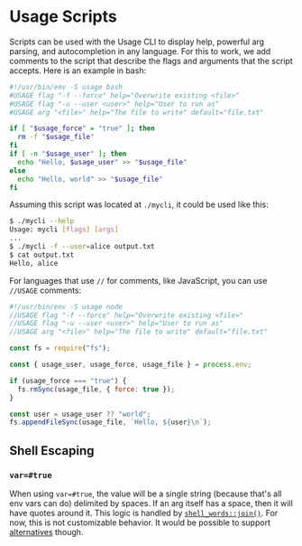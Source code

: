 # Usage Scripts

Scripts can be used with the Usage CLI to display help, powerful arg parsing, and autocompletion in
any language.
For this to work, we add comments to the script that describe the flags and arguments that the
script accepts.
Here is an example in bash:

```bash
#!/usr/bin/env -S usage bash
#USAGE flag "-f --force" help="Overwrite existing <file>"
#USAGE flag "-u --user <user>" help="User to run as"
#USAGE arg "<file>" help="The file to write" default="file.txt"

if [ "$usage_force" = "true" ]; then
  rm -f "$usage_file"
fi
if [ -n "$usage_user" ]; then
  echo "Hello, $usage_user" >> "$usage_file"
else
  echo "Hello, world" >> "$usage_file"
fi
```

Assuming this script was located at `./mycli`, it could be used like this:

```bash
$ ./mycli --help
Usage: mycli [flags] [args]
...
$ ./mycli -f --user=alice output.txt
$ cat output.txt
Hello, alice
```

For languages that use `//` for comments, like JavaScript, you can use `//USAGE` comments:

```js
#!/usr/bin/env -S usage node
//USAGE flag "-f --force" help="Overwrite existing <file>"
//USAGE flag "-u --user <user>" help="User to run as"
//USAGE arg "<file>" help="The file to write" default="file.txt"

const fs = require("fs");

const { usage_user, usage_force, usage_file } = process.env;

if (usage_force === "true") {
  fs.rmSync(usage_file, { force: true });
}

const user = usage_user ?? "world";
fs.appendFileSync(usage_file, `Hello, ${user}\n`);
```

## Shell Escaping

### `var=#true`

When using `var=#true`, the value will be a single string (because that's all env vars can do)
delimited
by spaces. If an arg itself has a space, then it will have quotes around it. This logic is handled
by [`shell_words::join()`](https://docs.rs/shell-words/latest/shell_words/fn.join.html). For now,
this is not customizable behavior. It would be possible to
support [alternatives](https://github.com/jdx/usage/issues/189) though.
